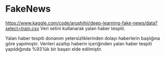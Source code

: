 # FakeNews

https://www.kaggle.com/code/arushihii/deep-learning-fake-news/data?select=train.csv
Veri setini kullanarak yalan haber tespiti.

Yalan haber tespiti donanım yetersizliklerinden dolayı haberlerin başlığına göre yapılmıştır. Verileri azaltıp haberin içeriğinden yalan haber tespiti yapıldığında %93'lük bir başarı elde edilmiştir.
